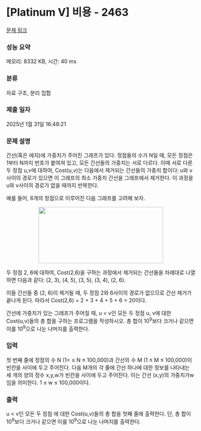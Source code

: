 # [Platinum V] 비용 - 2463 

[문제 링크](https://www.acmicpc.net/problem/2463) 

### 성능 요약

메모리: 8332 KB, 시간: 40 ms

### 분류

자료 구조, 분리 집합

### 제출 일자

2025년 1월 31일 16:48:21

### 문제 설명

<p>간선(혹은 에지)에 가중치가 주어진 그래프가 있다. 정점들의 수가 N일 때, 모든 정점은 1부터 N까지 번호가 붙여져 있고, 모든 간선들의 가중치는 서로 다르다. 이때 서로 다른 두 정점 u,v에 대하여, Cost(u,v)는 다음에서 제거되는 간선들의 가중치 합이다: u와 v사이의 경로가 있으면 이 그래프의 최소 가중치 간선을 그래프에서 제거한다. 이 과정을 u와 v사이의 경로가 없을 때까지 반복한다.</p>

<p>예를 들어, 6개의 정점으로 이루어진 다음 그래프를 고려해 보자.</p>

<p style="text-align: center;"><img alt="" src="https://upload.acmicpc.net/7b221c03-a670-4b02-936a-691209b66487/-/preview/" style="width: 332px; height: 150px;"></p>

<p>두 정점 2, 6에 대하여, Cost(2,6)을 구하는 과정에서 제거되는 간선들을 차례대로 나열하면 다음과 같다: (2, 3), (4, 5), (3, 5), (3, 4), (2, 6).</p>

<p>이들 간선들 중 (2, 6)이 제거될 때, 두 정점 2와 6사이의 경로가 없으므로 간선 제거가 끝나게 된다. 따라서  Cost(2,6) = 2 + 3 + 4 + 5 + 6 = 20이다.</p>

<p>간선에 가중치가 있는 그래프가 주어질 때, u < v인 모든 두 정점 u, v에 대한 Cost(u,v)들의 총 합을 구하는 프로그램을 작성하시오. 총 합이 10<sup>9</sup>보다 크거나 같으면 이를 10<sup>9</sup>으로 나눈 나머지를 출력한다.</p>

### 입력 

 <p>첫 번째 줄에 정점의 수 N (1< ≤ N ≤ 100,000)과 간선의 수 M (1 ≤ M ≤ 100,000)이 빈칸을 사이에 두고 주어진다. 다음 M개의 각 줄에 간선 하나에 대한 정보를 나타내는 세 개의 양의 정수 x,y,w가 빈칸을 사이에 두고 주어진다. 이는 간선 (x,y)의 가중치가w 임을 의미한다. 1 ≤ w ≤ 100,000이다.</p>

### 출력 

 <p>u < v인 모든 두 정점 에 대한 Cost(u,v)들의 총 합을 첫째 줄에 출력한다. 단, 총 합이 10<sup>9</sup>보다 크거나 같으면 이를 10<sup>9</sup>으로 나눈 나머지를 출력한다.</p>

